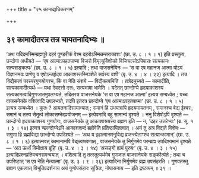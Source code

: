 +++
title = "२५ कामाद्यधिकरणम्"

+++

## ३९ कामादीतरत्र तत्र चायतनादिभ्यः ॥

‘अथ यदिदमस्मिन्ब्रह्मपुरे दहरं पुण्डरीकं वेश्म दहरोऽस्मिन्नन्तराकाशः’ (छा. उ. ८ । १ । १) इति प्रस्तुत्य, छन्दोगा अधीयते — ‘एष आत्माऽपहतपाप्मा विजरो विमृत्युर्विशोको विजिघत्सोऽपिपासः सत्यकामः सत्यसङ्कल्पः’ (छा. उ. ८ । १ । ५) इत्यादि ; तथा वाजसनेयिनः — ‘स वा एष महानज आत्मा योऽयं विज्ञानमयः प्राणेषु य एषोऽन्तर्हृदय आकाशस्तस्मिञ्शेते सर्वस्य वशी’ (बृ. उ. ४ । ४ । २२) इत्यादि । तत्र विद्यैकत्वं परस्परगुणयोगश्च, किं वा नेति संशये — विद्यैकत्वमिति । तत्रेदमुच्यते — कामादीति, सत्यकामादीत्यर्थः — यथा देवदत्तो दत्तः, सत्यभामा भामेति । यदेतत् छान्दोग्ये हृदयाकाशस्य सत्यकामत्वादिगुणजातमुपलभ्यते, तदितरत्र वाजसनेयके ‘स वा एष महानज आत्मा’ इत्यत्र सम्बध्येत ; यच्च वाजसनेयके वशित्वादि उपलभ्यते, तदपि इतरत्र छान्दोग्ये ‘एष आत्माऽपहतपाप्मा’ (छा. उ. ८ । १ । ५) इत्यत्र सम्बध्येत । कुतः ? आयतनादिसामान्यात् ; समानं हि उभयत्रापि हृदयमायतनम् , समानश्च वेद्य ईश्वरः, समानं च तस्य सेतुत्वं लोकासम्भेदप्रयोजनम् — इत्येवमादि बहु सामान्यं दृश्यते । ननु विशेषोऽपि दृश्यते — छान्दोग्ये हृदयाकाशस्य गुणयोगः, वाजसनेयके तु आकाशाश्रयस्य ब्रह्मण इति — न, ‘दहर उत्तरेभ्यः’ (ब्र. सू. १ । ३ । १४) इत्यत्र च्छान्दोग्येऽपि आकाशशब्दं ब्रह्मैवेति प्रतिष्ठापितत्वात् । अयं तु अत्र विद्यते विशेषः — सगुणा हि ब्रह्मविद्या छान्दोग्ये उपदिश्यते — ‘अथ य इहात्मानमनुविद्य व्रजन्त्येताꣳश्च सत्यान्कामान्’ (छा. उ. ८ । १ । ६) इत्यात्मवत् कामानामपि वेद्यत्वश्रवणात् , वाजसनेयके तु निर्गुणमेव परम्ब्रह्म उपदिश्यमानं दृश्यते — ‘अत ऊर्ध्वं विमोक्षाय ब्रूहि’ (बृ. उ. ४ । ३ । १४) ‘असङ्गो ह्ययं पुरुषः’ (बृ. उ. ४ । ३ । १५) इत्यादिप्रश्नप्रतिवचनसमन्वयात् । वशित्वादि तु तत्स्तुत्यर्थमेव गुणजातं वाजसनेयके सङ्कीर्त्यते ; तथा च उपरिष्टात् ‘स एष नेति नेत्यात्मा’ (बृ. उ. ३ । ९ । २६) इत्यादिना निर्गुणमेव ब्रह्म उपसंहरति । गुणवतस्तु ब्रह्मण एकत्वात् विभूतिप्रदर्शनाय अयं गुणोपसंहारः सूत्रितः, नोपासनाय — इति द्रष्टव्यम् ॥ ३९ ॥
